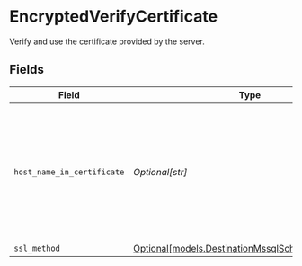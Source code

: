 # EncryptedVerifyCertificate

Verify and use the certificate provided by the server.


## Fields

| Field                                                                                                                 | Type                                                                                                                  | Required                                                                                                              | Description                                                                                                           |
| --------------------------------------------------------------------------------------------------------------------- | --------------------------------------------------------------------------------------------------------------------- | --------------------------------------------------------------------------------------------------------------------- | --------------------------------------------------------------------------------------------------------------------- |
| `host_name_in_certificate`                                                                                            | *Optional[str]*                                                                                                       | :heavy_minus_sign:                                                                                                    | Specifies the host name of the server. The value of this property must match the subject property of the certificate. |
| `ssl_method`                                                                                                          | [Optional[models.DestinationMssqlSchemasSslMethod]](../models/destinationmssqlschemassslmethod.md)                    | :heavy_minus_sign:                                                                                                    | N/A                                                                                                                   |